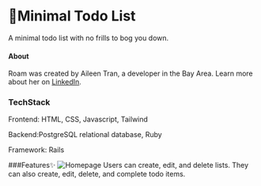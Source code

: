 # 📝Minimal Todo List
A minimal todo list with no frills to bog you down.

#### About
Roam was created by Aileen Tran, a developer in the Bay Area. Learn more about her on [LinkedIn](https://www.linkedin.com/in/aileentran27/).

### TechStack
Frontend: HTML, CSS, Javascript, Tailwind

Backend:PostgreSQL relational database, Ruby

Framework: Rails

###Features✨
![Homepage](/app/assets/images/readme/0homepage.png)
Users can create, edit, and delete lists. They can also create, edit, delete, and complete todo items.
